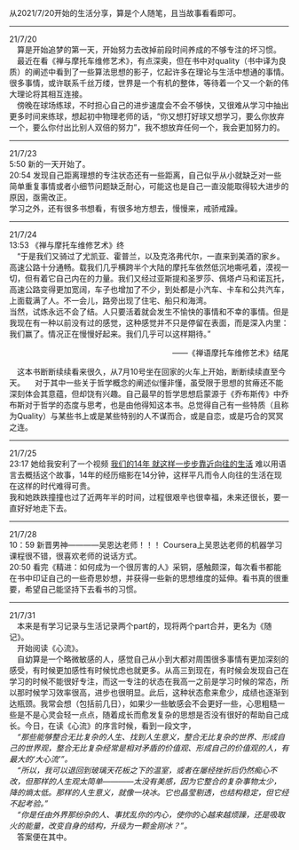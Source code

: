 从2021/7/20开始的生活分享，算是个人随笔，且当故事看看即可。
____
21/7/20  
&emsp;算是开始追梦的第一天，开始努力去改掉前段时间养成的不够专注的坏习惯。  
&emsp;最近在看《禅与摩托车维修艺术》，有点深奥，但在书中对quality（书中译为良质）的阐述中看到了一些算法思想的影子，忆起许多在理论与生活中想通的事情。很多事情，或许联系千丝万缕，世界是一个有机的整体，等待着一个又一个新的伟大理论将其相互连接。  
&emsp;傍晚在球场练球，不时担心自己的进步速度会不会不够快，又很难从学习中抽出更多时间来练球，想起初中物理老师的话，“你又想打好球又想学习，要么你放弃一个，要么你付出比别人双倍的努力”，我不想放弃任何一个，我会更加努力的。
______
21/7/23  
5:50 新的一天开始了。  
20:54 发现自己距离理想的专注状态还有一些距离，自己似乎从小就缺乏对一些简单重复事情或者小细节问题缺乏耐心，可能这也是自己一直没能取得较大进步的原因，亟需改正。  
学习之外，还有很多书想看，有很多地方想去，慢慢来，戒骄戒躁。
______
21/7/24  
13:53 《禅与摩托车维修艺术》终  
&emsp;“于是我们又骑过了尤凯亚、霍普兰，以及克洛弗代尔，一直来到美酒的家乡。高速公路十分通畅。载我们几乎横跨半个大陆的摩托车依然低沉地嘶吼着，漠视一切，但有着它自己内在的力量。我们又经过亚斯提和圣罗莎、佩塔卢马和诺瓦托，高速公路变得更加宽阔，车子也增加了不少，到处都是小汽车、卡车和公共汽车，上面载满了人。不一会儿，路旁出现了住宅、船只和海湾。  
  当然，试炼永远不会了结。人只要活着就会发生不愉快的事情和不幸的事情。但是我现在有一种以前没有过的感觉，这种感觉并不只是停留在表面，而是深入内里：我们赢了。情况正在慢慢好起来。我们几乎可以这样期待。”
  
  <p align="right">——《禅语摩托车维修艺术》结尾</p>
&emsp;这本书断断续续看来很久，从7月10号坐在回家的火车上开始，断断续续直至今天。  
&emsp;对于其中一些关于哲学概念的阐述似懂非懂，虽受限于思想的贫瘠还不能深刻体会其意蕴，但却饶有兴趣。自己最早的哲学思想启蒙源于《乔布斯传》中乔布斯对于哲学的态度与思考，也是由他得知这本书。总觉得自己有一些特质（且称为Quality）与某些书上或是某些特别的人不谋而合，或是自恋，或是巧合的冥冥之连。
  
______
21/7/25  
23:17 她给我安利了一个视频 [我们的14年 就这样一步步靠近向往的生活](https://www.bilibili.com/video/BV1XX4y1c7VH)
难以用语言去概括这个故事，14年的经历缩影在14分钟，这样平凡而令人向往的生活在现在这样的时代难得可贵。  
我和她跌跌撞撞也过了近两年半的时间，过程很艰辛也很幸福，未来还很长，要一直好好地走下去。

______
21/7/28  
10：59 新晋男神————吴恩达老师！！！  Coursera上吴恩达老师的机器学习课程很不错，很喜欢老师的说话方式。  
20:50 看完《精进：如何成为一个很厉害的人》采铜，感触颇深，每次看书都能在书中印证自己的一些奇思妙想，并获得一些新的思想维度的延伸。看书真的很重要，希望自己能坚持下去看书的习惯。

______
21/7/31  
&emsp;本来是有学习记录与生活记录两个part的，现将两个part合并，更名为《随记》。  
&emsp;开始阅读《心流》。  
&emsp;自幼算是一个略微敏感的人，感觉自己从小到大都对周围很多事情有更加深刻的感受，有时候更加感性有时候忧虑也就更多。从高三到现在，有时候会发现自己在学习的时候不能很好专注，而这一专注的状态在我高一之前是学习时候的常态，所以那时候学习效率很高，进步也很明显。此后，这种状态愈来愈少，成绩也逐渐到达瓶颈。我常会想（包括前几日），如果少一些敏感会不会更好一些，心思粗糙一些是不是心灵会轻一点点，随着成长而愈发复杂的思想是否没有很好的帮助自己成长。今日，在读《心流》的序言时候，看到一段文字，  
&emsp;*“那些能够整合无比复杂的人生、找到人生意义，整合无比复杂的世界、形成自己的世界观，整合无比复杂经常是相对矛盾的价值观、形成自己的价值观的人，有最大的‘大心流’”。  
&emsp;“所以，我可以退回到玻璃天花板之下的温室，或者在屡经挫折后仍然痴心不改，但那样的人生观太简单————太没有美感，因为它整合的复杂事物太少，降的熵太低。那样的人生意义，就像一块冰。它也晶莹剔透，也结构稳定，但它经不起考验。”  
&emsp;“你是任由外界那纷杂的人、事扰乱你的内心，使你的心越来越烦躁，还是吸取火的能量，改变自身的结构，升级为一颗金刚冰？”。*  
&emsp;答案便在其中。  
